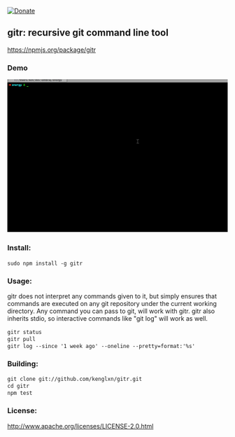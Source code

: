 [![Donate](https://rawgithub.com/twolfson/gittip-badge/0.2.0/dist/gittip.png)](https://www.gittip.com/kenglxn/)


## gitr: recursive git command line tool

https://npmjs.org/package/gitr

### Demo

![Demo](https://github.com/kenglxn/gitr/raw/master/demo.gif)

### Install:

    sudo npm install -g gitr

### Usage:

gitr does not interpret any commands given to it, but simply ensures that commands are executed on any git repository under the current working directory.
Any command you can pass to git, will work with gitr. gitr also inherits stdio, so interactive commands like "git log" will work as well.

    gitr status
    gitr pull
    gitr log --since '1 week ago' --oneline --pretty=format:'%s'

### Building:

    git clone git://github.com/kenglxn/gitr.git
    cd gitr
    npm test

### License:

http://www.apache.org/licenses/LICENSE-2.0.html
